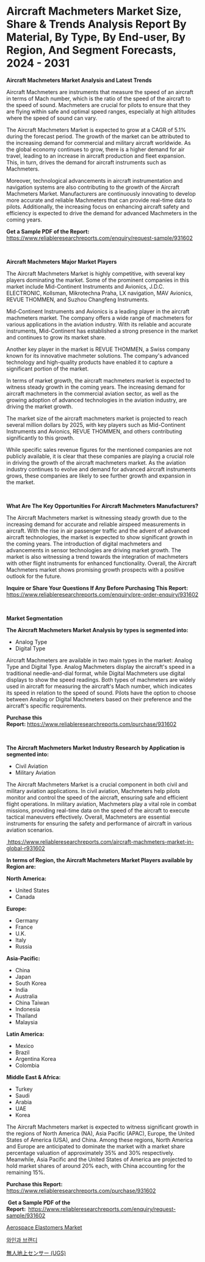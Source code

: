<p><h1>Aircraft Machmeters Market Size, Share & Trends Analysis Report By Material, By Type, By End-user, By Region, And Segment Forecasts, 2024 - 2031</h1></p><p><strong>Aircraft Machmeters Market Analysis and Latest Trends</strong></p>
<p><p>Aircraft Machmeters are instruments that measure the speed of an aircraft in terms of Mach number, which is the ratio of the speed of the aircraft to the speed of sound. Machmeters are crucial for pilots to ensure that they are flying within safe and optimal speed ranges, especially at high altitudes where the speed of sound can vary.</p><p>The Aircraft Machmeters Market is expected to grow at a CAGR of 5.1% during the forecast period. The growth of the market can be attributed to the increasing demand for commercial and military aircraft worldwide. As the global economy continues to grow, there is a higher demand for air travel, leading to an increase in aircraft production and fleet expansion. This, in turn, drives the demand for aircraft instruments such as Machmeters.</p><p>Moreover, technological advancements in aircraft instrumentation and navigation systems are also contributing to the growth of the Aircraft Machmeters Market. Manufacturers are continuously innovating to develop more accurate and reliable Machmeters that can provide real-time data to pilots. Additionally, the increasing focus on enhancing aircraft safety and efficiency is expected to drive the demand for advanced Machmeters in the coming years.</p></p>
<p><strong>Get a Sample PDF of the Report:&nbsp;</strong> <a href="https://www.reliableresearchreports.com/enquiry/request-sample/931602">https://www.reliableresearchreports.com/enquiry/request-sample/931602</a></p>
<p>&nbsp;</p>
<p><strong>Aircraft Machmeters Major Market Players</strong></p>
<p><p>The Aircraft Machmeters Market is highly competitive, with several key players dominating the market. Some of the prominent companies in this market include Mid-Continent Instruments and Avionics, J.D.C. ELECTRONIC, Kollsman, Mikrotechna Praha, LX navigation, MAV Avionics, REVUE THOMMEN, and Suzhou Changfeng Instruments.</p><p>Mid-Continent Instruments and Avionics is a leading player in the aircraft machmeters market. The company offers a wide range of machmeters for various applications in the aviation industry. With its reliable and accurate instruments, Mid-Continent has established a strong presence in the market and continues to grow its market share.</p><p>Another key player in the market is REVUE THOMMEN, a Swiss company known for its innovative machmeter solutions. The company's advanced technology and high-quality products have enabled it to capture a significant portion of the market.</p><p>In terms of market growth, the aircraft machmeters market is expected to witness steady growth in the coming years. The increasing demand for aircraft machmeters in the commercial aviation sector, as well as the growing adoption of advanced technologies in the aviation industry, are driving the market growth.</p><p>The market size of the aircraft machmeters market is projected to reach several million dollars by 2025, with key players such as Mid-Continent Instruments and Avionics, REVUE THOMMEN, and others contributing significantly to this growth.</p><p>While specific sales revenue figures for the mentioned companies are not publicly available, it is clear that these companies are playing a crucial role in driving the growth of the aircraft machmeters market. As the aviation industry continues to evolve and demand for advanced aircraft instruments grows, these companies are likely to see further growth and expansion in the market.</p></p>
<p>&nbsp;</p>
<p><strong>What Are The Key Opportunities For Aircraft Machmeters Manufacturers?</strong></p>
<p><p>The Aircraft Machmeters market is witnessing steady growth due to the increasing demand for accurate and reliable airspeed measurements in aircraft. With the rise in air passenger traffic and the advent of advanced aircraft technologies, the market is expected to show significant growth in the coming years. The introduction of digital machmeters and advancements in sensor technologies are driving market growth. The market is also witnessing a trend towards the integration of machmeters with other flight instruments for enhanced functionality. Overall, the Aircraft Machmeters market shows promising growth prospects with a positive outlook for the future.</p></p>
<p><strong>Inquire or Share Your Questions If Any Before Purchasing This Report:</strong> <a href="https://www.reliableresearchreports.com/enquiry/pre-order-enquiry/931602">https://www.reliableresearchreports.com/enquiry/pre-order-enquiry/931602</a></p>
<p>&nbsp;</p>
<p><strong>Market Segmentation</strong></p>
<p><strong>The Aircraft Machmeters Market Analysis by types is segmented into:</strong></p>
<p><ul><li>Analog Type</li><li>Digital Type</li></ul></p>
<p><p>Aircraft Machmeters are available in two main types in the market: Analog Type and Digital Type. Analog Machmeters display the aircraft's speed in a traditional needle-and-dial format, while Digital Machmeters use digital displays to show the speed readings. Both types of machmeters are widely used in aircraft for measuring the aircraft's Mach number, which indicates its speed in relation to the speed of sound. Pilots have the option to choose between Analog or Digital Machmeters based on their preference and the aircraft's specific requirements.</p></p>
<p><strong>Purchase this Report:&nbsp;</strong><a href="https://www.reliableresearchreports.com/purchase/931602">https://www.reliableresearchreports.com/purchase/931602</a></p>
<p>&nbsp;</p>
<p><strong>The Aircraft Machmeters Market Industry Research by Application is segmented into:</strong></p>
<p><ul><li>Civil Aviation</li><li>Military Aviation</li></ul></p>
<p><p>The Aircraft Machmeters Market is a crucial component in both civil and military aviation applications. In civil aviation, Machmeters help pilots monitor and control the speed of the aircraft, ensuring safe and efficient flight operations. In military aviation, Machmeters play a vital role in combat missions, providing real-time data on the speed of the aircraft to execute tactical maneuvers effectively. Overall, Machmeters are essential instruments for ensuring the safety and performance of aircraft in various aviation scenarios.</p></p>
<p><a href="https://www.reliableresearchreports.com/aircraft-machmeters-market-in-global-r931602">&nbsp;https://www.reliableresearchreports.com/aircraft-machmeters-market-in-global-r931602</a></p>
<p><strong>In terms of Region, the Aircraft Machmeters Market Players available by Region are:</strong></p>
<p>
    <p> <strong> North America: </strong>
        <ul>
            <li>United States</li>
            <li>Canada</li>
        </ul>
        </p> 
    <p> <strong> Europe: </strong>
        <ul>
            <li>Germany</li>
            <li>France</li>
            <li>U.K.</li>
            <li>Italy</li>
            <li>Russia</li>
        </ul>
        </p> 
    <p> <strong> Asia-Pacific: </strong>
        <ul>
            <li>China</li>
            <li>Japan</li>
            <li>South Korea</li>
            <li>India</li>
            <li>Australia</li>
            <li>China Taiwan</li>
            <li>Indonesia</li>
            <li>Thailand</li>
            <li>Malaysia</li>
        </ul>
        </p> 
    <p> <strong> Latin America: </strong>
        <ul>
            <li>Mexico</li>
            <li>Brazil</li>
            <li>Argentina Korea</li>
            <li>Colombia</li>
        </ul>
        </p> 
    <p> <strong> Middle East & Africa: </strong>
        <ul>
            <li>Turkey</li>
            <li>Saudi</li>
            <li>Arabia</li>
            <li>UAE</li>
            <li>Korea</li>
        </ul>
    </p>
    </p>
<p><p>The Aircraft Machmeters market is expected to witness significant growth in the regions of North America (NA), Asia Pacific (APAC), Europe, the United States of America (USA), and China. Among these regions, North America and Europe are anticipated to dominate the market with a market share percentage valuation of approximately 35% and 30% respectively. Meanwhile, Asia Pacific and the United States of America are projected to hold market shares of around 20% each, with China accounting for the remaining 15%.</p></p>
<p><strong>Purchase this Report: </strong><a href="https://www.reliableresearchreports.com/purchase/931602">https://www.reliableresearchreports.com/purchase/931602</a></p>
<p>&nbsp;<strong>Get a Sample PDF of the Report:&nbsp;&nbsp;</strong><a href="https://www.reliableresearchreports.com/enquiry/request-sample/931602">https://www.reliableresearchreports.com/enquiry/request-sample/931602</a></p>
<p><strong></strong></p>
<p><p><a href="https://github.com/sofayahoo2023/Market-Research-Report-List-4/blob/main/aerospace-elastomers-market.md">Aerospace Elastomers Market</a></p><p><a href="https://github.com/vss5505pa7z1p/Market-Research-Report-List-2/blob/main/408435677907.md">와인과 브랜디</a></p><p><a href="https://github.com/pepo3k/Market-Research-Report-List-1/blob/main/877858690610.md">無人地上センサー (UGS)</a></p></p>